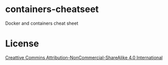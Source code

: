 # containers-cheatseet
Docker and containers cheat sheet

# License
[Creattive Commins Attribution-NonCommercial-ShareAlike 4.0 International](https://creativecommons.org/licenses/by-nc-sa/4.0/legalcode)
